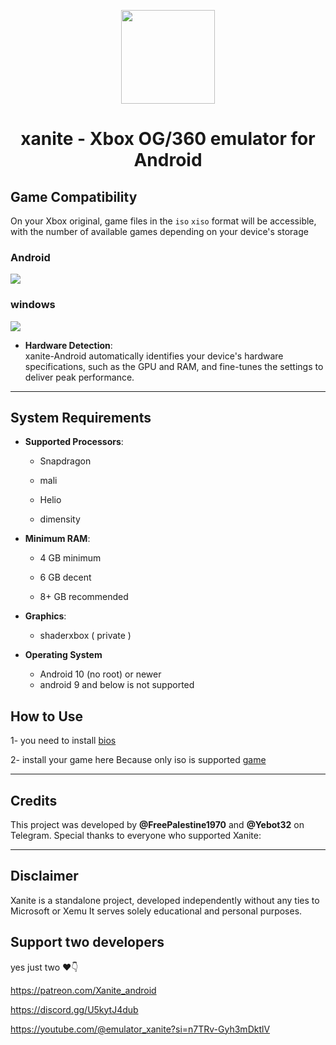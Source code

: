 <p align="center">
    <a href="https://github.com/dev-Ali2008/xanite-android/blob/a94647d4a56a7abc37f302a7fcec753c3ef8c1db/Xanite.png">
        <img height="150px" src="https://github.com/dev-Ali2008/xanite-android/blob/a94647d4a56a7abc37f302a7fcec753c3ef8c1db/Xanite.png" />
    </a>
</p>

<h1 align="center"> xanite - Xbox OG/360 emulator for Android  </h1>

 
## Game Compatibility

On your Xbox original, game files in the `iso` `xiso` format will be accessible, with the number of available games depending on your device's storage

### Android
<a><img src="https://img.shields.io/badge/current Android A64 build-none-aaaaaa.svg"></a>

### windows 
<a><img src="https://img.shields.io/badge/current window x64 build-none-aaaaaa.svg"></a>


- **Hardware Detection**:  
xanite-Android automatically identifies your device's hardware specifications, such as the GPU and RAM, and fine-tunes the settings to deliver peak performance.

---

## System Requirements

- **Supported Processors**:
  
  - Snapdragon

  - mali
  
  - Helio 
  
  - dimensity

- **Minimum RAM**:
  
  - 4 GB minimum

  - 6 GB decent 

  - 8+ GB recommended

- **Graphics**:  
  - shaderxbox ( private )

- **Operating System**

  - Android 10 (no root) or newer 
  - android 9 and below is not supported
  
## How to Use

1- you need to install 
<a href="https://www.mediafire.com/file/v2y5tsn92i851bq/Xanite+OG+ANDROID+FILES.zip/file">bios</a>
&nbsp;&nbsp; &nbsp;&nbsp;

2- install your game here Because only iso is supported <a href="https://github.com/dev-Ali2008/Xemu-android/blob/main/Game.md">game</a>
&nbsp;&nbsp; &nbsp;&nbsp;

---

## Credits
This project was developed by **@FreePalestine1970** and **@Yebot32** on Telegram. Special thanks to everyone who supported Xanite:

---
## Disclaimer
Xanite is a standalone project, developed independently without any ties to Microsoft or Xemu It serves solely educational and personal purposes.

## Support two developers 

yes just two ❤️👇

https://patreon.com/Xanite_android

https://discord.gg/U5kytJ4dub

https://youtube.com/@emulator_xanite?si=n7TRv-Gyh3mDktlV

